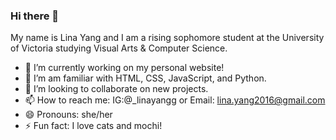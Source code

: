 ### Hi there 👋

<!--
**linayang76/linayang76** is a ✨ _special_ ✨ repository because its `README.md` (this file) appears on your GitHub profile. -->

My name is Lina Yang and I am a rising sophomore student at the University of Victoria studying Visual Arts & Computer Science.

- 🔭 I’m currently working on my personal website!
- 🌱 I’m am familiar with HTML, CSS, JavaScript, and Python.
- 👯 I’m looking to collaborate on new projects.
- 📫 How to reach me: IG:@_linayangg or Email: lina.yang2016@gmail.com
- 😄 Pronouns: she/her
- ⚡ Fun fact: I love cats and mochi!
